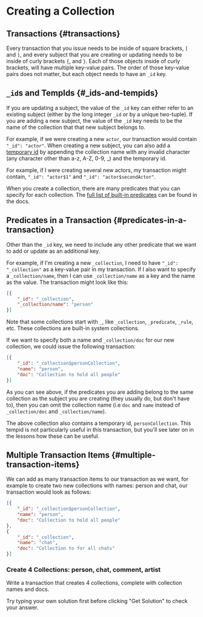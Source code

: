 # Creating a Collection

## Transactions {#transactions}

Every transaction that you issue needs to be inside of square brackets, `[` and `]`, and every subject that you are creating or updating needs to be inside of curly brackets `{`, and `}`. Each of those objects inside of curly brackets, will have multiple key-value pairs. The order of those key-value pairs does not matter, but each object needs to have an `_id` key.

## `_id`s and TempIds {#_ids-and-tempids}

If you are updating a subject, the value of the `_id` key can either refer to an existing subject (either by the long integer `_id` or by a unique two-tuple). If you are adding a new subject, the value of the `_id` key needs to be the name of the collection that that new subject belongs to.

For example, if we were creating a new `actor`, our transaction would contain `"_id": "actor"`. When creating a new subject, you can also add a [temporary id](/docs/transact/basics#temporary-ids) by appending the collection name with any invalid character (any character other than a-z, A-Z, 0-9, \_) and the temporary id.

For example, if I were creating several new actors, my transaction might contain, `"_id": "actor$1"` and `"_id": "actor$secondActor"`.

When you create a collection, there are many predicates that you can specify for each collection. The [full list of built-in predicates](/guides/infrastructure/system-collections#_collection) can be found in the docs.

## Predicates in a Transaction {#predicates-in-a-transaction}

Other than the `_id` key, we need to include any other predicate that we want to add or update as an additional key.

For example, if I'm creating a new `_collection`, I need to have `"_id": "_collection"` as a key-value pair in my transaction. If I also want to specify a `_collection/name`, then I can use `_collection/name` as a key and the name as the value. The transaction might look like this:

```json
[{
    "_id": "_collection",
    "_collection/name": "person"
}]
```

Note that some collections start with `_`, like `_collection`, `_predicate`, `_rule`, etc. These collections are built-in system collections.

If we want to specify both a name and `_collection/doc` for our new collection, we could issue the following transaction:

```json
[{
    "_id": "_collection$personCollection",
    "name": "person",
    "doc": "Collection to hold all people"
}]
```

As you can see above, if the predicates you are adding belong to the same collection as the subject you are creating (they usually do, but don't have to), then you can omit the collection name (i.e `doc` and `name` instead of `_collection/doc` and `_collection/name`).

The above collection also contains a temporary id, `personCollection`. This tempid is not particularly useful in this transaction, but you'll see later on in the lessons how these can be useful.

## Multiple Transaction Items {#multiple-transaction-items}

We can add as many transaction items to our transaction as we want, for example to create two new collections with names: person and chat, our transaction would look as follows:

```json
[{
    "_id": "_collection$personCollection",
    "name": "person",
    "doc": "Collection to hold all people"
},
{
    "_id": "_collection",
    "name": "chat",
    "doc": "Collection to for all chats"
}]
```

<div class="challenge">
<h3>Create 4 Collections: person, chat, comment, artist </h3>
<p>Write a transaction that creates 4 collections, complete with collection names and docs.
</p>
<p>Try typing your own solution first before clicking "Get Solution" to check your answer. </p>
</div>
